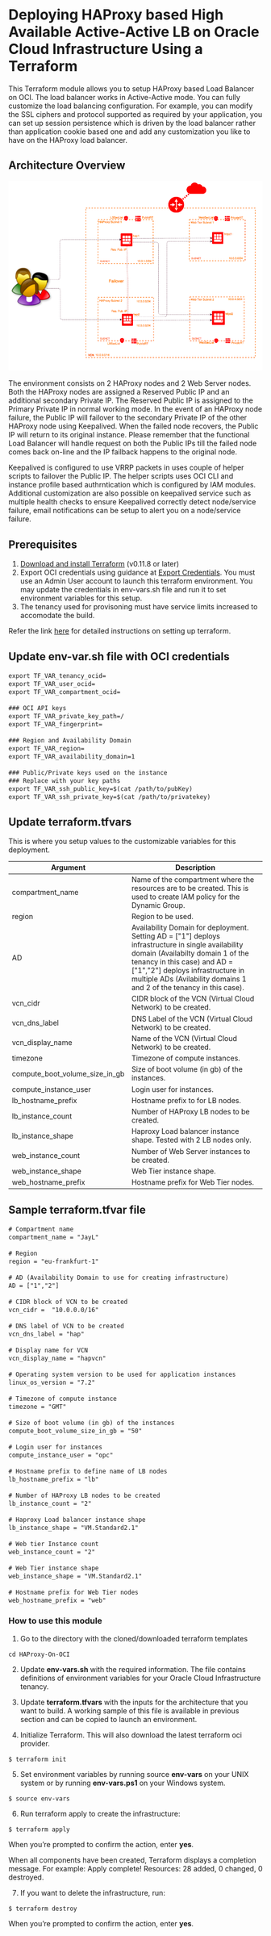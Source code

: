 # Deploying HAProxy based High Available Active-Active LB on Oracle Cloud Infrastructure Using a Terraform

This Terraform module allows you to setup HAProxy based Load Balancer on OCI. The load balancer works in Active-Active mode. You can fully customize the load balancing configuration. For example, you can modify the SSL ciphers and protocol supported as required by your application, you can set up session persistence which is driven by the load balancer rather than application cookie based one and add any customization you like to have on the HAProxy load balancer.

## Architecture Overview
![High Available Active-Active HAProxy LB Architecture](./images/Architecture.png)

The environment consists on 2 HAProxy nodes and 2 Web Server nodes. Both the HAProxy nodes are assigned a Reserved Public IP and an additional secondary Private IP. The Reserved Public IP is assigned to the Primary Private IP in normal working mode. In the event of an HAProxy node failure, the Public IP will failover to the secondary Private IP of the other HAProxy node using Keepalived. When the failed node recovers, the Public IP will return to its original instance. Please remember that the functional Load Balancer will handle request on both the Public IPs till the failed node comes back on-line and the IP failback happens to the original node.

Keepalived is configured to use VRRP packets in uses couple of helper scripts to failover the Public IP. The helper scripts uses OCI CLI and instance profile based authrntication which is configured by IAM modules. Additional customization are also possible on keepalived service such as multiple health checks to ensure Keepalived correctly detect node/service failure, email notifications can be setup to alert you on a node/service failure.

## Prerequisites
1. [Download and install Terraform](https://www.terraform.io/downloads.html) (v0.11.8 or later)
2. Export OCI credentials using guidance at [Export Credentials](https://www.terraform.io/docs/providers/oci/index.html).
You must use an Admin User account to launch this terraform environment. You may update the credentials in env-vars.sh file and run it to set environment variables for this setup.
3. The tenancy used for provisoning must have service limits increased to accomodate the build. 

Refer the link [here](https://github.com/oracle/oci-quickstart-prerequisites) for detailed instructions on setting up terraform.

## Update env-var.sh file with OCI credentials
```
export TF_VAR_tenancy_ocid=
export TF_VAR_user_ocid=
export TF_VAR_compartment_ocid=

### OCI API keys
export TF_VAR_private_key_path=/
export TF_VAR_fingerprint=

### Region and Availability Domain
export TF_VAR_region=
export TF_VAR_availability_domain=1

### Public/Private keys used on the instance
### Replace with your key paths
export TF_VAR_ssh_public_key=$(cat /path/to/pubKey)
export TF_VAR_ssh_private_key=$(cat /path/to/privatekey)
  ```


## Update terraform.tfvars 

This is where you setup values to the customizable variables for this deployment.

| Argument                   | Description                                                                                                                                                                                                                                                                                                                                                       |
| -------------------------- | ----------------------------------------------------------------------------------------------------------------------------------------------------------------------------------------------------------------------------------------------------------------------------------------------------------------------------------------------------------------- |
| compartment_name           | Name of the compartment where the resources are to be created. This is used to create IAM policy for the Dynamic Group.                                                                                                                                                                                                                                                                                                                              
| region                     | Region to be used.                                                                                                                                                                                                                                                                                                                               
| AD                         | Availability Domain for deployment. Setting AD = ["1"] deploys infrastructure in single availability domain (Availabilty domain 1 of the tenancy in this case) and AD = ["1","2"] deploys infrastructure in multiple ADs (Avilability domains 1 and 2 of the tenancy in this case). |
| vcn_cidr                   | CIDR block of the VCN (Virtual Cloud Network) to be created.                                                                                                                                                                                                      
| vcn_dns_label              | DNS Label of the VCN (Virtual Cloud Network) to be created.                                                                                                                                                                                                       
| vcn_display_name           | Name of the VCN (Virtual Cloud Network) to be created.                                                                                                                                                                                                                                                                                                                    
| timezone                   | Timezone of compute instances.
| compute_boot_volume_size_in_gb  | Size of boot volume (in gb) of the instances.                                                                                                                                                                                                       
| compute_instance_user           | Login user for instances.                                                                                                                                                                                                       
| lb_hostname_prefix              | Hostname prefix to for LB nodes.                                                                                                                                                                                                       
| lb_instance_count               | Number of HAProxy LB nodes to be created.                                                                                                                                                                                                       
| lb_instance_shape               | Haproxy Load balancer instance shape. Tested with 2 LB nodes only.                                                                                                                                                                                                 
| web_instance_count              | Number of Web Server instances to be created.                                                                                                                                                                                                       
| web_instance_shape              | Web Tier instance shape.                                                                                                                                                                                                   
| web_hostname_prefix             | Hostname prefix for Web Tier nodes.                                                                                                                                                                                                       

## Sample terraform.tfvar file 

```hcl
# Compartment name
compartment_name = "JayL"

# Region
region = "eu-frankfurt-1"

# AD (Availability Domain to use for creating infrastructure) 
AD = ["1","2"]

# CIDR block of VCN to be created
vcn_cidr =  "10.0.0.0/16"

# DNS label of VCN to be created
vcn_dns_label = "hap"

# Display name for VCN
vcn_display_name = "hapvcn"

# Operating system version to be used for application instances
linux_os_version = "7.2"

# Timezone of compute instance
timezone = "GMT"

# Size of boot volume (in gb) of the instances
compute_boot_volume_size_in_gb = "50"

# Login user for instances
compute_instance_user = "opc"

# Hostname prefix to define name of LB nodes
lb_hostname_prefix = "lb"

# Number of HAProxy LB nodes to be created
lb_instance_count = "2"

# Haproxy Load balancer instance shape
lb_instance_shape = "VM.Standard2.1"

# Web tier Instance count
web_instance_count = "2"

# Web Tier instance shape
web_instance_shape = "VM.Standard2.1"

# Hostname prefix for Web Tier nodes
web_hostname_prefix = "web"
```

### How to use this module

1) Go to the directory with the cloned/downloaded terraform templates

  ```
  cd HAProxy-On-OCI
  ```

2) Update **env-vars.sh** with the required information. The file contains definitions of environment variables for your Oracle Cloud Infrastructure tenancy.

3) Update **terraform.tfvars** with the inputs for the architecture that you want to build. A working sample of this file is available in previous section and can be copied to launch an environment.

4) Initialize Terraform. This will also download the latest terraform oci provider.

  ```
  $ terraform init
  ```
5) Set environment variables by running source **env-vars** on your UNIX system or by running **env-vars.ps1** on your Windows system.

  ```
  $ source env-vars
  ```

6) Run terraform apply to create the infrastructure:

  ```
  $ terraform apply
  ```

When you’re prompted to confirm the action, enter **yes**.

When all components have been created, Terraform displays a completion message. For example: Apply complete! Resources: 28 added, 0 changed, 0 destroyed.

7) If you want to delete the infrastructure, run:

  ```
  $ terraform destroy
  ```

When you’re prompted to confirm the action, enter **yes**.

